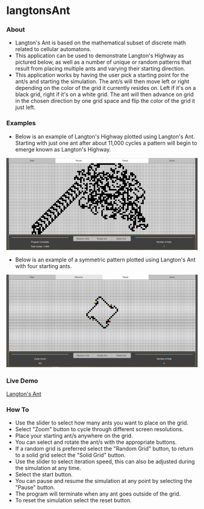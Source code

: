 # langtonsAnt

### About
- Langton&apos;s Ant is based on the mathematical subset of discrete math related to cellular automatons.
- This application can be used to demonstrate Langton&apos;s Highway as pictured below, as well as a number of unique or random patterns that result from placing multiple ants and varying their starting direction.
- This application works by having the user pick a starting point for the ant/s and starting the simulation. The ant/s will then move left or right depending on the color of the grid it currently resides on. Left if it&apos;s on a black grid, right if it&apos;s on a white grid. The ant will then advance on grid in the chosen direction by one grid space and flip the color of the grid it just left. 

### Examples
- Below is an example of Langton&apos;s Highway plotted using Langton&apos;s Ant. Starting with just one ant after about 11,000 cycles a pattern will begin to emerge known as Langton&apos;s Highway.

![picture of Langton's Ant](https://github.com/bnray53/langtonsAnt/blob/master/langtonsHighway.PNG)

- Below is an example of a symmetric pattern plotted using Langton&apos;s Ant with four starting ants.

![picture of Langton's Ant](https://github.com/bnray53/langtonsAnt/blob/master/fourAntPattern2.PNG)

### Live Demo
[Langton&apos;s Ant](https://bnray53.github.io/langtonsAnt "Langton's Ant")

### How To
- Use the slider to select how many ants you want to place on the grid.
- Select "Zoom" button to cycle through different screen resolutions.
- Place your starting ant/s anywhere on the grid.
- You can select and rotate the ant/s with the appropriate buttons.
- If a random grid is preferred select the "Random Grid" button, to return to a solid grid select the "Solid Grid" button.
- Use the slider to select iteration speed, this can also be adjusted during the simulation at any time.
- Select the start button.
- You can pause and resume the simulation at any point by selecting the "Pause" button.
- The program will terminate when any ant goes outside of the grid.
- To reset the simulation select the reset button.
